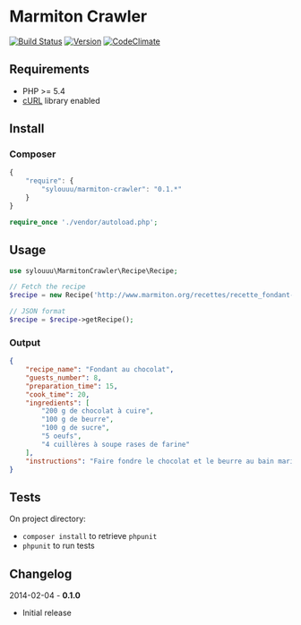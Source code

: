 # Marmiton Crawler

[![Build Status](http://img.shields.io/travis/sylouuu/marmiton-crawler.svg?style=flat)](https://travis-ci.org/sylouuu/marmiton-crawler)
[![Version](http://img.shields.io/packagist/v/sylouuu/marmiton-crawler.svg?style=flat)](https://packagist.org/packages/sylouuu/marmiton-crawler)
[![CodeClimate](http://img.shields.io/codeclimate/github/sylouuu/marmiton-crawler.svg?style=flat)](https://codeclimate.com/github/sylouuu/marmiton-crawler)

## Requirements

* PHP >= 5.4
* [cURL](http://php.net/manual/fr/book.curl.php/) library enabled

## Install

### Composer

```js
{
    "require": {
        "sylouuu/marmiton-crawler": "0.1.*"
    }
}
```

```php
require_once './vendor/autoload.php';
```

## Usage

```php
use sylouuu\MarmitonCrawler\Recipe\Recipe;

// Fetch the recipe
$recipe = new Recipe('http://www.marmiton.org/recettes/recette_fondant-au-chocolat_15025.aspx');

// JSON format
$recipe = $recipe->getRecipe();
```

### Output

```json
{
    "recipe_name": "Fondant au chocolat",
    "guests_number": 8,
    "preparation_time": 15,
    "cook_time": 20,
    "ingredients": [
        "200 g de chocolat à cuire",
        "100 g de beurre",
        "100 g de sucre",
        "5 oeufs",
        "4 cuillères à soupe rases de farine"
    ],
    "instructions": "Faire fondre le chocolat et le beurre au bain marie à feu doux, ou au micro ondes sur le programme 'décongélation'.\n\nQuand c'est bien fondu, ajouter les jaunes d?oeufs. Bien battre. Ajouter ensuite le sucre et la farine, puis incorporer les blancs d?oeufs montés en neige bien fermes.\n\nBien graisser et fariner un moule à manqué.\n\nCuire à four moyen (180°C environ) pendant 20 min.\n\n  Remarques : Ce fondant est beaucoup moins calorique que celui qui a déjà été 'publié', et il est vraiment délicieux. \nNDLR : Une parfaite recette de Noel ! C'est un fondant, il est donc normal qu'il soit un peu moins cuit au centre, mais vous pouvez toujours le laisser un peu plus longtemps au four si vous l'aimez plus cuit... Essayez-le, vous ne le regretterez pas, je n'arrête pas de distribuer cette recette à mes amis..."
}
```

## Tests

On project directory:

* `composer install` to retrieve `phpunit`
* `phpunit` to run tests

## Changelog

2014-02-04 - **0.1.0**

* Initial release
